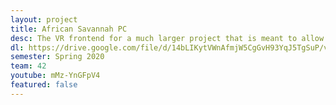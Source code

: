 ```yaml
---
layout: project
title: African Savannah PC
desc: The VR frontend for a much larger project that is meant to allow users to test IoT devices in a simulated environment. This game aims to simulate an African savanna where ﻿﻿﻿﻿﻿﻿users can attach IoT devices to animals and receive information about the animals such as position and current action. Due to Covid-19, the project was split into two parts - VR and PC. Therefore, there are two zip files, githubs and youtube videos. Note: GitHub may be private due to the Sponsor/Professor Matthew Caesar 
dl: https://drive.google.com/file/d/14bLIKytVWnAfmjW5CgGvH93YqJ5TgSuP/view?usp=sharing
semester: Spring 2020
team: 42
youtube: mMz-YnGFpV4
featured: false
---
```

